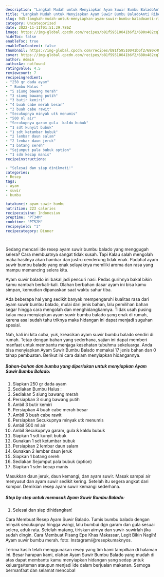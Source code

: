 ```yaml
---
description: "Langkah Mudah untuk Menyiapkan Ayam Suwir Bumbu BaladoAnti Ribet"
title: "Langkah Mudah untuk Menyiapkan Ayam Suwir Bumbu BaladoAnti Ribet"
slug: 945-langkah-mudah-untuk-menyiapkan-ayam-suwir-bumbu-baladoanti-ribet
category: Uncategorized
date: 2022-11-11T01:51:29.786Z
image: https://img-global.cpcdn.com/recipes/b81f59510041b6f2/680x482cq70/ayam-suwir-bumbu-balado-foto-resep-utama.jpg
hideToc: false
enableToc: true
enableTocContent: false
thumbnail: https://img-global.cpcdn.com/recipes/b81f59510041b6f2/680x482cq70/ayam-suwir-bumbu-balado-foto-resep-utama.jpg
cover: https://img-global.cpcdn.com/recipes/b81f59510041b6f2/680x482cq70/ayam-suwir-bumbu-balado-foto-resep-utama.jpg
author: Admin
authorAv: notfound
ratingvalue: 4.5
reviewcount: 7
recipeingredient:
- "250 gr dada ayam"
- " Bumbu Halus "
- "5 siung bawang merah"
- "3 siung bawang putih"
- "3 butir kemiri"
- "4 buah cabe merah besar"
- "3 buah cabe rawit"
- "Secukupnya minyak utk menumis"
- "500 ml air"
- "Secukupnya garam gula  kaldu bubuk"
- "1 sdt kunyit bubuk"
- "1 sdt ketumbar bubuk"
- "2 lembar daun salam"
- "2 lembar daun jeruk"
- "1 batang sereh"
- "Sejumput pala bubuk option"
- "1 sdm kecap manis"
recipeinstructions:

- "Selesai dan siap dinikmati!"
categories:
- Resep
tags:
- ayam
- suwir
- bumbu

katakunci: ayam suwir bumbu 
nutrition: 223 calories
recipecuisine: Indonesian
preptime: "PT34M"
cooktime: "PT52M"
recipeyield: "1"
recipecategory: Dinner

---
```



Sedang mencari ide resep ayam suwir bumbu balado yang menggugah selera? Cara membuatnya sangat tidak susah. Tapi Kalau salah mengolah maka hasilnya akan hambar dan justru cenderung tidak enak. Padahal ayam suwir bumbu balado yang enak selayaknya memiliki aroma dan rasa yang mampu memancing selera kita.


Ayam suwir balado ini bakal jadi pencuri nasi. Pedas gurihnya bakal bikin kamu nambah berkali-kali. Olahan berbahan dasar ayam ini bisa kamu simpan, kemudian dipanaskan saat waktu sahur tiba.

Ada beberapa hal yang sedikit banyak mempengaruhi kualitas rasa dari ayam suwir bumbu balado, mulai dari jenis bahan, lalu pemilihan bahan segar hingga cara mengolah dan menghidangkannya. Tidak usah pusing kalau mau menyiapkan ayam suwir bumbu balado yang enak di rumah, karena asal sudah tahu triknya maka hidangan ini dapat menjadi suguhan spesial.


Nah, kali ini kita coba, yuk, kreasikan ayam suwir bumbu balado sendiri di rumah. Tetap dengan bahan yang sederhana, sajian ini dapat memberi manfaat untuk membantu menjaga kesehatan tubuhmu sekeluarga. Anda bisa menyiapkan Ayam Suwir Bumbu Balado memakai 17 jenis bahan dan 0 tahap pembuatan. Berikut ini cara dalam menyiapkan hidangannya.

<!--inarticleads1-->

##### Bahan-bahan dan bumbu yang diperlukan untuk menyiapkan Ayam Suwir Bumbu Balado:

1. Siapkan 250 gr dada ayam
1. Sediakan  Bumbu Halus :
1. Sediakan 5 siung bawang merah
1. Persiapkan 3 siung bawang putih
1. Ambil 3 butir kemiri
1. Persiapkan 4 buah cabe merah besar
1. Ambil 3 buah cabe rawit
1. Persiapkan Secukupnya minyak utk menumis
1. Ambil 500 ml air
1. Ambil Secukupnya garam, gula &amp; kaldu bubuk
1. Siapkan 1 sdt kunyit bubuk
1. Gunakan 1 sdt ketumbar bubuk
1. Persiapkan 2 lembar daun salam
1. Gunakan 2 lembar daun jeruk
1. Siapkan 1 batang sereh
1. Sediakan Sejumput pala bubuk (option)
1. Siapkan 1 sdm kecap manis


Masukkan daun jeruk, daun kemangi, dan ayam suwir. Masak sampai air menyusut dan ayam suwir sedikit kering. Setelah itu segera angkat dari kompor. Demikian resep ayam suwir kemangi sederhana. 

<!--inarticleads2-->

##### Step by step untuk memasak Ayam Suwir Bumbu Balado:


1. Selesai dan siap dihidangkan!

Cara Membuat Resep Ayam Suwir Balado. Tumis bumbu balado dengan minyak secukupnya hingga wangi, lalu bumbui dgn garam dan gula sesuai selera, aduk rata. Setelah matang, tiriskan airnya dan suwir-suwirlah jika sudah dingin. Cara Membuat Pisang Epe Khas Makassar, Legit Bikin Nagih! Ayam suwir bumbu merah. foto: Instagram/@resepkumaknyos. 

Terima kasih telah menggunakan resep yang tim kami tampilkan di halaman ini. Besar harapan kami, olahan Ayam Suwir Bumbu Balado yang mudah di atas dapat membantu kamu menyiapkan hidangan yang sedap untuk keluarga/teman ataupun menjadi ide dalam berjualan makanan. Semoga bermanfaat dan selamat mencoba!
